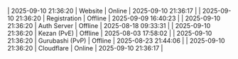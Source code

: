 | 2025-09-10 21:36:20 | Website | Online | 2025-09-10 21:36:17 |
| 2025-09-10 21:36:20 | Registration | Offline | 2025-09-09 16:40:23 |
| 2025-09-10 21:36:20 | Auth Server | Offline | 2025-08-18 09:33:31 |
| 2025-09-10 21:36:20 | Kezan (PvE) | Offline | 2025-08-03 17:58:02 |
| 2025-09-10 21:36:20 | Gurubashi (PvP) | Offline | 2025-08-23 21:44:06 |
| 2025-09-10 21:36:20 | Cloudflare | Online | 2025-09-10 21:36:17 |
